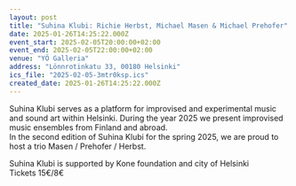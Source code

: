 ```yaml
---
layout: post
title: "Suhina Klubi: Richie Herbst, Michael Masen & Michael Prehofer"
date: 2025-01-26T14:25:22.000Z
event_start: 2025-02-05T20:00:00+02:00
event_end: 2025-02-05T22:00:00+02:00
venue: "YÖ Galleria"
address: "Lönnrotinkatu 33, 00180 Helsinki"
ics_file: "2025-02-05-3mtr0ksp.ics"
created_date: 2025-01-26T14:25:22.000Z
---
```


Suhina Klubi serves as a platform for improvised and experimental music and sound art within Helsinki. During the year 2025 we present improvised music ensembles from Finland and abroad.  
In the second edition of Suhina Klubi for the spring 2025, we are proud to host a trio Masen / Prehofer / Herbst.  
  
Suhina Klubi is supported by Kone foundation and city of Helsinki  
Tickets 15€/8€
